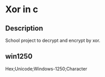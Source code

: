 # Xor in c
## Description
School project to decrypt and encrypt by xor.

## win1250
Hex;Unicode;Windows-1250;Character
